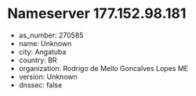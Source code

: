# Nameserver 177.152.98.181

* as_number: 270585
* name: Unknown
* city: Angatuba
* country: BR
* organization: Rodrigo de Mello Goncalves Lopes ME
* version: Unknown
* dnssec: false
